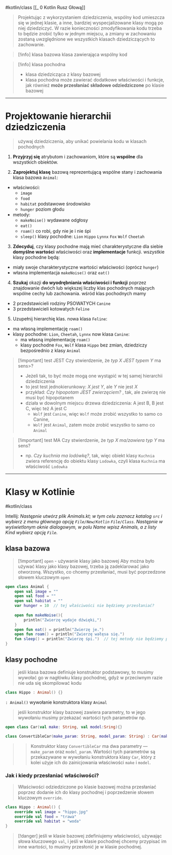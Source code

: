 #kotlin/class 
[[_ 0 Kotlin Rusz Głową]]

> Projektując z wykorzystaniem dziedziczenia, wspólny kod umieszcza się w jednej klasie, a inne, bardziej wyspecjalizowane klasy mogą po niej dziedziczyć. 
> W razie konieczności zmodyfikowania kodu trzeba to będzie zrobić tylko w jednym miejscu, a zmiany w zachowaniu zostaną uwzględnione we wszystkich klasach dziedziczących to zachowanie.


>[!info] klasa bazowa
>klasa zawierająca wspólny kod 

>[!info] klasa pochodna
>- klasa dziedzicząca z klasy bazowej
>- klasa pochodna może zawierać dodatkowe właściwości i funkcje, jak również **może przesłaniać składowe odziedziczone** po klasie bazowej
>

---
# Projektowanie hierarchii dziedziczenia

>używaj dziedziczenia, aby unikać powielania kodu w klasach pochodnych



1. **Przyjrzyj się** atrybutom i zachowaniom, które są **wspólne** dla wszystkich obiektów.

2. **Zaprojektuj klasę** bazową reprezentującą wspólne stany i zachowania
klasa bazowa `Animal`:
- właściwości:
	- `image`
	- `food`
	- `habitat` podstawowe środowisko
	- `hunger` poziom głodu
- metody:
	- `makeNoise()` wydawane odgłosy
	- `eat()` 
	- `roam()` co robi, gdy nie je i nie śpi
	- `sleep()`
klasy pochodne:
`Lion`
`Hippo`
`Lynnx`
`Fox`
`Wolf`
`Cheetah`

3. **Zdecyduj**, czy klasy pochodne mają mieć charakterystyczne dla siebie **domyślne wartości** właściwości oraz **implementacje** funkcji.
wszystkie klasy pochodne będą:
- miały swoje charakterystyczne wartości właściwości (oprócz `hunger`)
- własna implementacja `makeNoise()` oraz `eat()`


4. **Szukaj** okazji **do wyodrębniania właściwości i funkcji** poprzez znajdowanie dwóch lub większej liczby klas pochodnych mających wspólne cechy lub zachowania.
wśród klas pochodnych mamy
- 2 przedstawicieli rodziny PSOWATYCH `Canine`
- 3 przedstawicieli kotowatych `Feline`

5. Uzupełnij hierarchię klas.
nowa klasa `Feline`:
- ma własną implementację `roam()`
- klasy pochodne: `Lion`, `Cheetah`, `Lynnx`
now klasa `Canine`:
	- ma własną implementację `roam()`
	- klasy pochodne `Fox`, `Wolf`
klasa `Hippo` bez zmian, dziedziczy bezpośrednio z klasy `Animal`

>[!important] test JEST
>Czy stwierdzenie, że *typ X JEST typem Y* ma sens>?
>- Jeżeli tak, to być może mogą one wystąpić w tej samej hierarchii dziedziczenia
>- to jest test jednokierunkowy: *X jest Y*, ale *Y* nie jest *X*
>- przykład: *Czy hipopotam JEST zwierzęciem?* , tak, ale zwierzę nie musi być hipopotanem
>- działa w dowolnym miejscu drzewa dziedziczenia: A jest B, B jest C, więc też A jest C
>	- `Wolf` jest `Canine`, więc `Wolf` może zrobić wszystko to samo co Canine, 
>	- `Wolf` jest `Animal`, zatem może zrobić wszystko to samo co `Animal`
>

>[!important] test MA
>Czy stwierdzenie, że *typ X ma/zawiera typ Y* ma sens?
>- np. *Czy kuchnia ma lodówkę?*, tak, więc obiekt klasy `Kuchnia` zwiera referencję do obiektu klasy `Lodowka`, czyli klasa `Kuchnia` ma właściwość `Lodowka`

----------
# Klasy w Kotlinie
#kotlin/class 

Intellij: *Następnie utwórz plik Animals.kt; w tym celu zaznacz katalog `src` i wybierz z menu głównego opcję `File/New/Kotlin` `File/Class`. Następnie w wyświetlonym oknie dialogowym, w polu Name wpisz Animals, a z listy Kind wybierz opcję `File`.*

## klasa bazowa

>[!important] `open` - używanie klasy jako bazowej
>Aby można było używać klasy jako klasy bazowej, trzeba ją zadeklarować jako otworzoną. Wszystko, co chcemy przesłaniać, musi być poprzedzone słowem kluczowym `open`

```kotlin
open class Animal {  
    open val image = ""  
    open val food = ""  
    open val habitat = ""  
    var hunger = 10  // tej właściwości nie będziemy przesłaniać?
  
    open fun makeNoise(){  
        println("Zwierzę wydaje dźwięki,")  
    }  
    open fun eat() = println("Zwierzę je.")  
    open fun roam() = println("Zwierzę wałęsa się.")  
    fun sleep() = println("Zwierzę śpi.")  // tej metody nie będziemy przesłaniać?
}
```

## klasy pochodne
> jeśli klasa bazowa definiuje konstruktor podstawowy, to musimy wywołać go w nagłówku klasy pochodnej, gdyż w przeciwnym razie nie uda się skompilować kodu

```kotlin
class Hippo : Animal() {}
```
`: Animal()` wywołanie konstruktora klasy `Animal`

> jeśli konstruktor klasy bazowej zawiera parametry, to w jego wywołaniu musimy przekazać wartości tych parametrów
np.
```kotlin
open class Car(val make: String, val model:Sring){}

class ConvertibleCar(make_param: String, model_param: String) : Car(make_param, model_param)
```
>> Konstruktor klasy `ConvertibleCar` ma dwa parametry 
>> — `make_param` oraz `model_param`. Wartości tych parametrów są przekazywane w wywołaniu konstruktora klasy `Car`, który z kolei użyje ich do zainicjowania właściwości `make` i `model`.


### Jak i kiedy przesłaniać właściwości?

> Właściwości odziedziczone po klasie bazowej można przesłaniać poprzez dodanie ich do klasy pochodnej i poprzedzenie słowem kluczowym `override`.

```kotlin
class Hippo : Animal() {
	override val image = "hippo.jpg"
	override val food = "trawa"
	override val habitat = "woda"
}
```
>[!danger]
>jeśli w klasie bazowej zdefiniujemy właściwości, używając słowa kluczowego `val`, i jeśli w klasie pochodnej chcemy przypisać im inne wartości, to musimy przesłonić je w klasie pochodnej.









